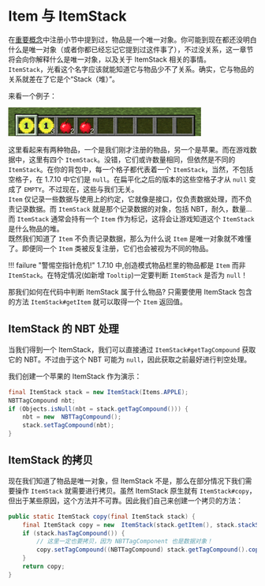 # Item 与 ItemStack

在[重要概念](../core.md)中注册小节中提到过，物品是一个唯一对象。你可能到现在都还没明白什么是唯一对象（或者你都已经忘记它提到过这件事了），不过没关系，这一章节将会向你解释什么是唯一对象，以及关于 ItemStack 相关的事情。  
`ItemStack`，光看这个名字应该就能知道它与物品少不了关系。确实，它与物品的关系就差在了它是个“Stack（堆）”。

来看一个例子：

![](../assets/item/ItemStack_P0.png)

这里看起来有两种物品，一个是我们刚才注册的物品，另一个是苹果。而在游戏数据中，这里有四个 `ItemStack`。没错，它们或许数量相同，但依然是不同的 `ItemStack`。在你的背包中，每一个格子都代表着一个 `ItemStack`，当然，不包括空格子，在 1.7.10 中它们是 `null`。在扁平化之后的版本的这些空格子才从 `null` 变成了 `EMPTY`。不过现在，这些与我们无关。  
`Item` 仅记录一些数据与使用上的约定，它就像是接口，仅负责数据处理，而不负责记录数据。而 `ItemStack` 就是那个记录数据的对象，包括 NBT，耐久，数量... 而 `ItemStack` 通常会持有一个 `Item` 作为标记，这将会让游戏知道这个 `ItemStack` 是什么物品的堆。  
既然我们知道了 `Item` 不负责记录数据，那么为什么说 `Item` 是唯一对象就不难懂了。即便同一个 `Item` 类被反复注册，它们也会被视为不同的物品。

!!! failure  "警惕空指针危机!"
    1.7.10 中,创造模式物品栏里的物品都是 `Item` 而非 `ItemStack`。在特定情况(如新增 `Tooltip`)一定要判断 `ItemStack` 是否为 `null`！

那我们如何在代码中判断 ItemStack 属于什么物品? 只需要使用 ItemStack 包含的方法 `ItemStack#getItem` 就可以取得一个 `Item` 返回值。

## ItemStack 的 NBT 处理

当我们得到一个 ItemStack，我们可以直接通过 `ItemStack#getTagCompound` 获取它的 NBT。不过由于这个 NBT 可能为 `null`，因此获取之前最好进行判空处理。

我们创建一个苹果的 ItemStack 作为演示：

```java
final ItemStack stack = new ItemStack(Items.APPLE);
NBTTagCompound nbt;
if (Objects.isNull(nbt = stack.getTagCompound())) {
    nbt = new  NBTTagCompound();
    stack.setTagCompound(nbt);
}
```

## ItemStack 的拷贝

现在我们知道了物品是唯一对象，但 ItemStack 不是，那么在部分情况下我们需要操作 `ItemStack` 就需要进行拷贝。虽然 ItemStack 原生就有 `ItemStack#copy`，但出于某些原因，这个方法并不可靠。因此我们自己来创建一个拷贝的方法：

```java
public static ItemStack copy(final ItemStack stack) {
    final ItemStack copy = new  ItemStack(stack.getItem(), stack.stackSize, stack.getItemDamage());
    if (stack.hasTagCompound()) {
        // 这里一定也要拷贝，因为 NBTTagComponent 也是数据对象！
        copy.setTagCompound((NBTTagCompound) stack.getTagCompound().copy());
    }
    return copy;
}
```
